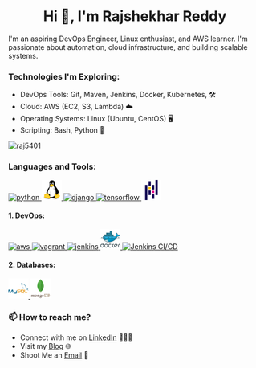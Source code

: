 <h1 align="center">Hi 👋, I'm Rajshekhar Reddy</h1>

<p align="left">
  I'm an aspiring DevOps Engineer, Linux enthusiast, and AWS learner. I'm passionate about automation, cloud infrastructure, and building scalable systems.
</p>

<h3 align="left">Technologies I'm Exploring:</h3>
<ul>
  <li>DevOps Tools: Git, Maven, Jenkins, Docker, Kubernetes, 🛠️</li>
  <li>Cloud: AWS (EC2, S3, Lambda) ☁️</li>
  <li>Operating Systems: Linux (Ubuntu, CentOS) 🖥️</li>
  <li>Scripting: Bash, Python 🐍</li>
</ul>

<p align="left"> <img src="https://komarev.com/ghpvc/?username=raj5401&label=Profile%20views&color=0e75b6&style=flat" alt="raj5401" /> </p>


</p>

<h3 align="left">Languages and Tools:</h3>
<p align="left">
  <a href="https://www.python.org" target="_blank" rel="noreferrer"> <img src="https://media1.giphy.com/media/KAq5w47R9rmTuvWOWa/giphy.gif" alt="python" width="40" height="40"/> </a>
  <a href="https://www.linux.org/" target="_blank" rel="noreferrer"> <img src="https://raw.githubusercontent.com/devicons/devicon/master/icons/linux/linux-original.svg" alt="linux" width="40" height="40"/> </a> 
  <a href="https://www.djangoproject.com/" target="_blank" rel="noreferrer"> <img src="https://cdn.worldvectorlogo.com/logos/django.svg" alt="django" width="40" height="40"/> </a> 
  <a href="https://www.tensorflow.org" target="_blank" rel="noreferrer"> <img src="https://www.vectorlogo.zone/logos/tensorflow/tensorflow-icon.svg" alt="tensorflow" width="40" height="40"/> </a> 
  <a href="https://pandas.pydata.org/" target="_blank" rel="noreferrer"> <img src="https://raw.githubusercontent.com/devicons/devicon/2ae2a900d2f041da66e950e4d48052658d850630/icons/pandas/pandas-original.svg" alt="pandas" width="40" height="40"/> </a>
</p>

<h4 align="left">1. DevOps:</h4>
<p align="left">
  <a href="https://aws.amazon.com" target="_blank" rel="noreferrer"> <img src="https://raw.githubusercontent.com/itsksaurabh/itsksaurabh/master/assets/aws.gif" alt="aws" width="40" height="40"/> </a> 
  <a href="https://www.vagrantup.com/" target="_blank" rel="noreferrer"> <img src="https://www.vectorlogo.zone/logos/vagrantup/vagrantup-icon.svg" alt="vagrant" width="40" height="40"/> </a>
  <a href="https://www.jenkins.io" target="_blank" rel="noreferrer"> <img src="https://www.vectorlogo.zone/logos/jenkins/jenkins-icon.svg" alt="jenkins" width="40" height="40"/> </a> 
  <a href="https://www.docker.com/" target="_blank" rel="noreferrer"> <img src="https://raw.githubusercontent.com/devicons/devicon/master/icons/docker/docker-original-wordmark.svg" alt="docker" width="40" height="40"/> </a>
  

  <a href="https://www.jenkins.io" target="_blank" rel="noreferrer">
  <img src="https://upload.wikimedia.org/wikipedia/commons/2/2d/Jenkins_logo.png" alt="Jenkins CI/CD" width="40" height="40"/>
</a>

</p>

<h4 align="left">2. Databases:</h4>
<p align="left">
  <a href="https://www.mysql.com/" target="_blank" rel="noreferrer"> <img src="https://raw.githubusercontent.com/devicons/devicon/master/icons/mysql/mysql-original-wordmark.svg" alt="mysql" width="40" height="40"/> </a> 
  <a href="https://www.mongodb.com/" target="_blank" rel="noreferrer"> <img src="https://raw.githubusercontent.com/devicons/devicon/master/icons/mongodb/mongodb-original-wordmark.svg" alt="mongodb" width="40" height="40"/> </a>
</p>

### 📫 How to reach me?

 - Connect with me on [LinkedIn](https://www.linkedin.com/in/rajshekhar-reddy-6875r/) 👨🏻‍💻
 - Visit my [Blog](https://medium.com/@rreddy6875) 🌐
 - Shoot Me an [Email](mailto:rreddy6875@gmail.com) 💌
